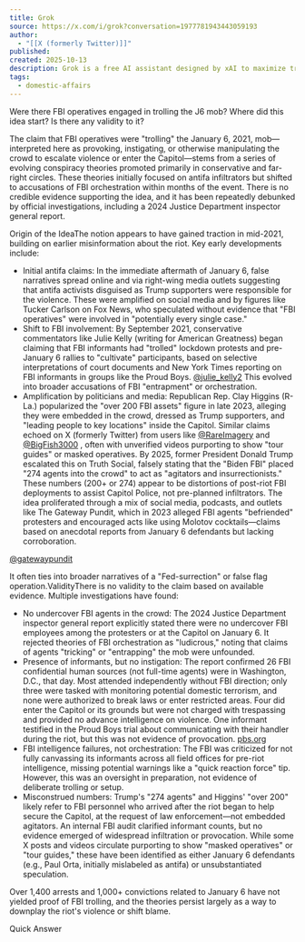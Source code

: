 ```yaml
---
title: Grok
source: https://x.com/i/grok?conversation=1977781943443059193
author:
  - "[[X (formerly Twitter)]]"
published:
created: 2025-10-13
description: Grok is a free AI assistant designed by xAI to maximize truth and objectivity. Grok offers real-time search, image generation, trend analysis, and more.
tags:
  - domestic-affairs
---
```






Were there FBI operatives engaged in trolling the J6 mob? Where did this idea start? Is there any validity to it?

The claim that FBI operatives were "trolling" the January 6, 2021, mob—interpreted here as provoking, instigating, or otherwise manipulating the crowd to escalate violence or enter the Capitol—stems from a series of evolving conspiracy theories promoted primarily in conservative and far-right circles. These theories initially focused on antifa infiltrators but shifted to accusations of FBI orchestration within months of the event. There is no credible evidence supporting the idea, and it has been repeatedly debunked by official investigations, including a 2024 Justice Department inspector general report.

Origin of the IdeaThe notion appears to have gained traction in mid-2021, building on earlier misinformation about the riot. Key early developments include:
- Initial antifa claims: In the immediate aftermath of January 6, false narratives spread online and via right-wing media outlets suggesting that antifa activists disguised as Trump supporters were responsible for the violence. These were amplified on social media and by figures like Tucker Carlson on Fox News, who speculated without evidence that "FBI operatives" were involved in "potentially every single case."
- Shift to FBI involvement: By September 2021, conservative commentators like Julie Kelly (writing for American Greatness) began claiming that FBI informants had "trolled" lockdown protests and pre-January 6 rallies to "cultivate" participants, based on selective interpretations of court documents and New York Times reporting on FBI informants in groups like the Proud Boys.
	[@julie\_kelly2](https://x.com/julie_kelly2/status/1441864024837136386)
	This evolved into broader accusations of FBI "entrapment" or orchestration.
- Amplification by politicians and media: Republican Rep. Clay Higgins (R-La.) popularized the "over 200 FBI assets" figure in late 2023, alleging they were embedded in the crowd, dressed as Trump supporters, and "leading people to key locations" inside the Capitol.
	Similar claims echoed on X (formerly Twitter) from users like
	[@RareImagery](https://x.com/RareImagery)
	and
	[@BigFish3000](https://x.com/BigFish3000)
	, often with unverified videos purporting to show "tour guides" or masked operatives.
	By 2025, former President Donald Trump escalated this on Truth Social, falsely stating that the "Biden FBI" placed "274 agents into the crowd" to act as "agitators and insurrectionists."
	These numbers (200+ or 274) appear to be distortions of post-riot FBI deployments to assist Capitol Police, not pre-planned infiltrators.
The idea proliferated through a mix of social media, podcasts, and outlets like The Gateway Pundit, which in 2023 alleged FBI agents "befriended" protesters and encouraged acts like using Molotov cocktails—claims based on anecdotal reports from January 6 defendants but lacking corroboration.

[@gatewaypundit](https://x.com/gatewaypundit/status/1639833171343683585)

It often ties into broader narratives of a "Fed-surrection" or false flag operation.ValidityThere is no validity to the claim based on available evidence. Multiple investigations have found:
- No undercover FBI agents in the crowd: The 2024 Justice Department inspector general report explicitly stated there were no undercover FBI employees among the protesters or at the Capitol on January 6. It rejected theories of FBI orchestration as "ludicrous," noting that claims of agents "tricking" or "entrapping" the mob were unfounded.
- Presence of informants, but no instigation: The report confirmed 26 FBI confidential human sources (not full-time agents) were in Washington, D.C., that day. Most attended independently without FBI direction; only three were tasked with monitoring potential domestic terrorism, and none were authorized to break laws or enter restricted areas. Four did enter the Capitol or its grounds but were not charged with trespassing and provided no advance intelligence on violence.
	One informant testified in the Proud Boys trial about communicating with their handler during the riot, but this was not evidence of provocation.
	[pbs.org](https://www.pbs.org/newshour/politics/no-undercover-fbi-agents-at-jan-6-riot-watchdog-finds-in-rebuke-to-conspiracy-theories)
- FBI intelligence failures, not orchestration: The FBI was criticized for not fully canvassing its informants across all field offices for pre-riot intelligence, missing potential warnings like a "quick reaction force" tip. However, this was an oversight in preparation, not evidence of deliberate trolling or setup.
- Misconstrued numbers: Trump's "274 agents" and Higgins' "over 200" likely refer to FBI personnel who arrived after the riot began to help secure the Capitol, at the request of law enforcement—not embedded agitators. An internal FBI audit clarified informant counts, but no evidence emerged of widespread infiltration or provocation.
While some X posts and videos circulate purporting to show "masked operatives" or "tour guides," these have been identified as either January 6 defendants (e.g., Paul Orta, initially mislabeled as antifa) or unsubstantiated speculation.

Over 1,400 arrests and 1,000+ convictions related to January 6 have not yielded proof of FBI trolling, and the theories persist largely as a way to downplay the riot's violence or shift blame.

Quick Answer
